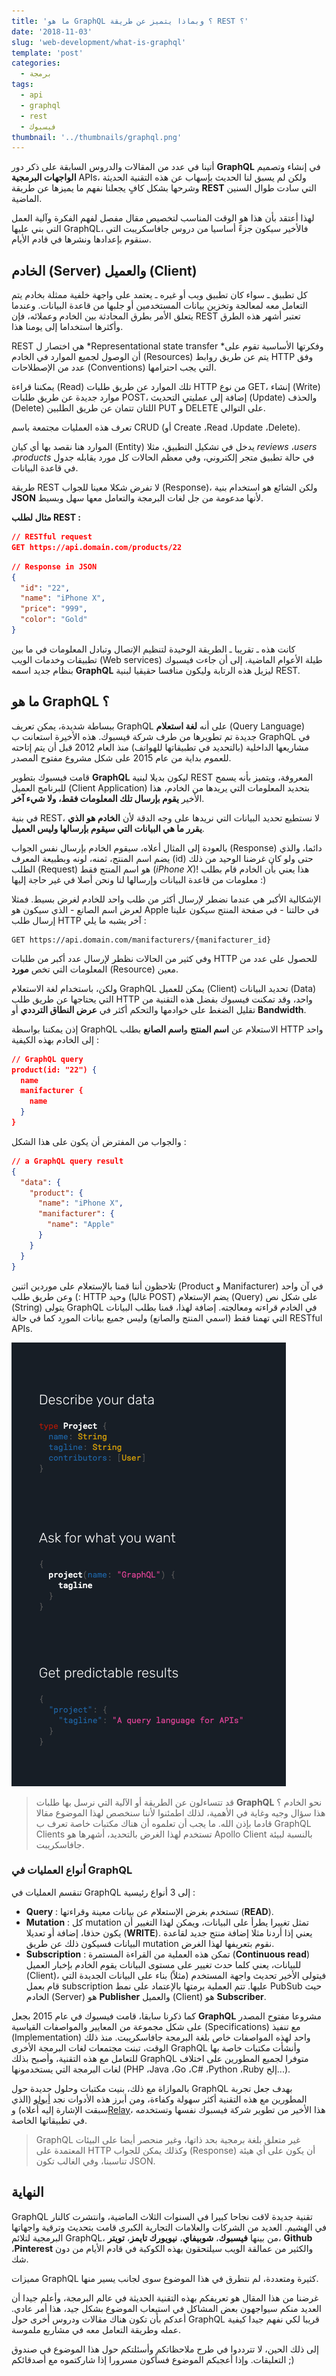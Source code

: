 ```yaml
---
title: 'ما هو GraphQL ؟ وبماذا يتميز عن طريقة REST ؟'
date: '2018-11-03'
slug: 'web-development/what-is-graphql'
template: 'post'
categories:
  - برمجة
tags:
  - api
  - graphql
  - rest
  - فيسبوك
thumbnail: '../thumbnails/graphql.png'
---
```


أتينا في عدد من المقالات والدروس السابقة على ذكر دور **GraphQL** في إنشاء وتصميم **الواجهات البرمجية** APIs، ولكن لم يسبق لنا الحديث بإسهاب عن هذه التقنية الحديثة وشرحها بشكل كافٍ يجعلنا نفهم ما يميزها عن طريقة **REST** التي سادت طوال السنين الماضية.

لهذا أعتقد بأن هذا هو الوقت المناسب لتخصيص مقال مفصل لفهم الفكرة وآلية العمل التي بني عليها GraphQL، فالأخير سيكون جزءً أساسيا من دروس جافاسكريبت التي سنقوم بإعدادها ونشرها في قادم الأيام.

## الخادم (Server) والعميل (Client)

كل تطبيق ـ سواء كان تطبيق ويب أو غيره ـ يعتمد على واجهة خلفية ممثلة بخادم يتم التعامل معه لمعالجة وتخزين بيانات المستخدمين أو جلبها من قاعدة البيانات. وعندما يتعلق الأمر بطرق المحادثة بين الخادم وعملائه، فإن REST تعتبر أشهر هذه الطرق وأكثرها استخداما إلى يومنا هذا.

REST هي اختصار ل *Representational state transfer *وفكرتها الأساسية تقوم على أن الوصول لجميع الموارد في الخادم (Resources) يتم عن طريق روابط HTTP وفق عدد من الإصطلاحات (Conventions) التي يجب احترامها.

يمكننا قراءة (Read) تلك الموارد عن طريق طلبات HTTP من نوع GET، إنشاء (Write) موارد جديدة عن طريق طلبات POST، إضافة إلى عمليتي التحديث (Update) والحذف (Delete) اللتان تتمان عن طريق الطلبين PUT و DELETE على التوالي.

تعرف هذه العمليات مجتمعة باسم CRUD (أو Create ،Read ،Update ،Delete).

الموارد هنا نقصد بها أي كيان (Entity) يدخل في تشكيل التطبيق، مثلا _reviews_ ،_users_ ،_products_ في حالة تطبيق متجر إلكتروني، وفي معظم الحالات كل مورد يقابله جدول في قاعدة البيانات.

طريقة REST لا تفرض شكلا معينا للجواب (Response)، ولكن الشائع هو استخدام بنية **JSON** لأنها مدعومة من جل لغات البرمجة والتعامل معها سهل وبسيط.

**مثال لطلب REST :**

```json
// RESTful request
GET https://api.domain.com/products/22
```

```json
// Response in JSON
{
  "id": "22",
  "name": "iPhone X",
  "price": "999",
  "color": "Gold"
}
```

كانت هذه ـ تقريبا ـ الطريقة الوحيدة لتنظيم الإتصال وتبادل المعلومات في ما بين تطبيقات وخدمات الويب (Web services) طيلة الأعوام الماضية، إلى أن جاءت فيسبوك بنظام جديد اسمه **GraphQL** ليزيل هذه الرتابة وليكون منافسا حقيقيا لبنية REST.

## ما هو GraphQL ؟

ببساطة شديدة، يمكن تعريف GraphQL على أنه **لغة استعلام** (Query Language) جديدة تم تطويرها من طرف شركة فيسبوك. هذه الأخيرة استعانت ب GraphQL في مشاريعها الداخلية (بالتحديد في تطبيقاتها للهواتف) منذ العام 2012 قبل أن يتم إتاحته للعموم بداية من عام 2015 على شكل مشروع مفتوح المصدر.

قامت فيسبوك بتطوير **GraphQL** ليكون بديلا لبنية REST المعروفة، ويتميز بأنه يسمح للبرنامج العميل (Client Application) بتحديد المعلومات التي يريدها من الخادم، هذا الأخير **يقوم بإرسال تلك المعلومات فقط، ولا شيء آخر**.

في بنية REST، لا نستطيع تحديد البيانات التي نريدها على وجه الدقة لأن **الخادم هو الذي يقرر ما هي البيانات التي سيقوم بإرسالها وليس العميل**.

بالعودة إلى المثال أعلاه، سيقوم الخادم بإرسال نفس الجواب (Response) دائما، والذي يضم اسم المنتج، ثمنه، لونه وبطبيعة المعرف (id) حتى ولو كان غرضنا الوحيد من ذلك الطلب (Request) هو اسم المنتج فقط (_iPhone X_)! هذا يعني بأن الخادم قام بطلب معلومات من قاعدة البيانات وإرسالها لنا ونحن أصلا في غير حاجة إليها :)

الإشكالية الأكبر هي عندما نضطر لإرسال أكثر من طلب واحد للخادم لغرض بسيط. فمثلا لعرض اسم الصانع - الذي سيكون هو Apple في حالتنا - في صفحة المنتج سيكون علينا إرسال طلب HTTP آخر يشبه ما يلي :

```
GET https://api.domain.com/manifacturers/{manifacturer_id}
```

وفي كثير من الحالات نظطر لإرسال عدد أكبر من طلبات HTTP للحصول على عدد من المعلومات التي تخص **مورد** (Resource) معين.

ولكن، باستخدام لغة الاستعلام GraphQL يمكن للعميل (Client) تحديد البيانات (Data) التي يحتاجها عن طريق طلب HTTP واحد، وقد تمكنت فيسبوك بفضل هذه التقنية من تقليل الضغط على خوادمها والتحكم أكثر في **عرض النطاق الترددي** أو **Bandwidth**.

إذن يمكننا بواسطة GraphQL الاستعلام عن **اسم المنتج** و**اسم الصانع** بطلب HTTP واحد إلى الخادم بهذه الكيفية :

```json
// GraphQL query
product(id: "22") {
  name
  manifacturer {
    name
  }
}
```

والجواب من المفترض أن يكون على هذا الشكل :

```json
// a GraphQL query result
{
  "data": {
    "product": {
      "name": "iPhone X",
      "manifacturer": {
        "name": "Apple"
      }
    }
  }
}
```

تلاحظون أننا قمنا بالإستعلام على موردين اثنين (Product و Manifacturer) في آن واحد :) وعن طريق طلب HTTP وحيد (غالبا POST) يضم الإستعلام (Query) على شكل نص (String) يتولى GraphQL في الخادم قراءته ومعالجته. إضافة لهذا، قمنا بطلب البيانات التي تهمنا فقط (اسمي المنتج والصانع) وليس جميع بيانات المورِد كما في حالة RESTful APIs.

[![GraphQL query](../images/what-is-graphql.png)](../images/what-is-graphql.png)

> قد تتساءلون عن الطريقة أو الآلية التي نرسل بها طلبات **GraphQL** نحو الخادم ؟ هذا سؤال وجيه وغاية في الأهمية، لذلك اطمئنوا لأننا سنخصص لهذا الموضوع مقالا قادما بإذن الله. ما يجب أن تعلموه أن هناك مكتبات خاصة تعرف ب GraphQL Clients تستخدم لهذا الغرض بالتحديد، أشهرها هو Apollo Client بالنسبة لبيئة جافاسكريبت.

### أنواع العمليات في GraphQL

تنقسم العمليات في GraphQL إلى 3 أنواع رئيسية :

- **Query** : تستخدم بغرض الإستعلام عن بيانات معينة وقراءتها (**READ**).
- **Mutation** : كل mutation تمثل تغييرا يطرأ على البيانات، ويمكن لهذا التغيير أن يكون حذفا، إضافة أو تعديلا (**WRITE**). يعني إذا أردنا مثلا إضافة منتج جديد لقاعدة البيانات فسيكون ذلك عن طريق mutation نقوم بتعريفها لهذا الغرض.
- **Subscription** : تمكن هذه العملية من القراءة المستمرة (**Continuous read**) للبيانات، يعني كلما حدث تغيير على مستوى البيانات يقوم الخادم بإخبار العميل (Client)، فيتولى الأخير تحديث واجهة المستخدم (مثلاً) بناء على البيانات الجديدة التي قام بعمل subscription عليها. تتم العملية برمتها بالإعتماد على نمط PubSub حيث الخادم (Server) هو **Publisher** والعميل (Client) هو **Subscriber**.

كما ذكرنا سابقا، قامت فيسبوك في عام 2015 بجعل **GraphQL** مشروعا مفتوح المصدر على شكل مجموعة من المعايير والمواصفات القياسية (Specifications) مع تنفيذ (Implementation) واحد لهذه المواصفات خاص بلغة البرمجة جافاسكريبت. منذ ذلك الوقت، تبنت مجتمعات لغات البرمجة الأخرى GraphQL وأنشأت مكتبات خاصة بها للتعامل مع هذه التقنية، وأصبح بذلك GraphQL متوفرا لجميع المطورين على اختلاف لغات البرمجة التي يستخدمونها (PHP ،Java ،Go ،C# ،Python ،Ruby إلخ...).

بالموازاة مع ذلك، بنيت مكتبات وحلول جديدة حول GraphQL بهدف جعل تجربة المطورين مع هذه التقنية أكثر سهولة وكفاءة، ومن أبرز هذه الأدوات نجد [أبولو](https://www.apollographql.com/) (الذي سبقت الإشارة إليه أعلاه) و[Relay](https://facebook.github.io/relay/)، هذا الأخير من تطوير شركة فيسبوك نفسها وتستخدمه في تطبيقاتها الخاصة.

> GraphQL غير متعلق بلغة برمجية بحد ذاتها، وغير منحصر أيضا على البيئات المعتمدة على HTTP وكذلك يمكن للجواب (Response) أن يكون على أي هيئة تناسبنا، وفي الغالب تكون JSON.

## النهاية

GraphQL تقنية جديدة لاقت نجاحا كبيرا في السنوات الثلاث الماضية، وانتشرت كالنار في الهشيم. العديد من الشركات والعلامات التجارية الكبرى قامت بتحديث وترقية واجهاتها البرمجية لتلائم GraphQL، من بينها **فيسبوك**، **شوبيفاي**، **نيويورك تايمز**، **تويتر**، **Github** ،**Pinterest** والكثير من عمالقة الويب سيلتحقون بهذه الكوكبة في قادم الأيام من دون شك.

مميزات GraphQL كثيرة ومتعددة، لم نتطرق في هذا الموضوع سوى لجانب يسير منها.

غرضنا من هذا المقال هو تعريفكم بهذه التقنية الحديثة في عالم البرمجة، وأعلم جيدا أن العديد منكم سيواجهون بعض المشاكل في استيعاب الموضوع بشكل جيد، هذا أمر عادي. أعدكم بأن تكون هناك مقالات ودروس أخرى حول GraphQL قريبا لكي نفهم جيدا كيفية عمله وطريقة التعامل معه في مشاريع ملموسة.

إلى ذلك الحين، لا تترددوا في طرح ملاحظاتكم وأسئلتكم حول هذا الموضوع في صندوق التعليقات. وإذا أعجبكم الموضوع فسأكون مسرورا إذا شاركتموه مع أصدقائكم ;)
